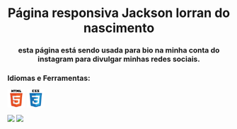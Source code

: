 <h1 align="center">Página responsiva Jackson lorran do nascimento</h1>
<h3 align="center">esta página está sendo usada para bio na minha conta do instagram para divulgar minhas redes sociais.</h3>
<h3 align="left">Idiomas e Ferramentas:</h3>
<p align="left">
<img src="https://raw.githubusercontent.com/teamedwardforever/Readme-Generator/71f25dd8b98329b168142a6b782a107b75eab178/svg/Skills/Frontend/html5-original-wordmark.svg" alt="HTML" width="40" height=" 40"/>
<img src="https://raw.githubusercontent.com/teamedwardforever/Readme-Generator/71f25dd8b98329b168142a6b782a107b75eab178/svg/Skills/Frontend/css3-original-wordmark.svg" alt="Css" width="40" height=" 40"/>
</p>

<img src="https://user-images.githubusercontent.com/73097560/115834477-dbab4500-a447-11eb-908a-139a6edaec5c.gif"> <img src="https://user-images .githubusercontent.com/73097560/115834477-dbab4500-a447-11eb-908a-139a6edaec5c.gif">
